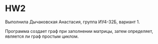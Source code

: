 # HW2
Выполнила Дычаковская Анастасия, группа ИУ4-32Б, вариант 1.

Программа создает граф при заполнении матрицы, затем определяет, является ли граф простым циклом.
